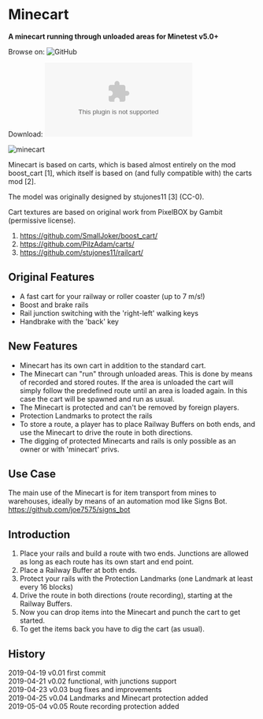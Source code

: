 Minecart
========

**A minecart running through unloaded areas for Minetest v5.0+**


Browse on: ![GitHub](https://github.com/joe7575/minecart)

Download: ![GitHub](https://github.com/joe7575/minecart/archive/master.zip)

![minecart](https://github.com/joe7575/minecart/blob/master/screenshot.png)


Minecart is based on carts, which is
based almost entirely on the mod boost_cart [1], which
itself is based on (and fully compatible with) the carts mod [2].

The model was originally designed by stujones11 [3] (CC-0).

Cart textures are based on original work from PixelBOX by Gambit (permissive
license).


1. https://github.com/SmallJoker/boost_cart/
2. https://github.com/PilzAdam/carts/
3. https://github.com/stujones11/railcart/


Original Features
-----------------
- A fast cart for your railway or roller coaster (up to 7 m/s!)
- Boost and brake rails
- Rail junction switching with the 'right-left' walking keys
- Handbrake with the 'back' key

New Features
------------
- Minecart has its own cart in addition to the standard cart.
- The Minecart can "run" through unloaded areas. This is done by 
  means of recorded and stored routes. If the area is unloaded
  the cart will simply follow the predefined route until an
  area is loaded again. In this case the cart will be spawned and
  run as usual.
- The Minecart is protected and can't be removed by foreign players.
- Protection Landmarks to protect the rails
- To store a route, a player has to place Railway Buffers on both ends,
  and use the Minecart to drive the route in both directions.
- The digging of protected Minecarts and rails is only possible as an owner 
  or with 'minecart' privs.

Use Case
--------
The main use of the Minecart is for item transport from mines to warehouses,
ideally by means of an automation mod like Signs Bot.
https://github.com/joe7575/signs_bot

Introduction
------------

1. Place your rails and build a route with two ends. Junctions are allowed as 
   long as each route has its own start and end point.
2. Place a Railway Buffer at both ends.
3. Protect your rails with the Protection Landmarks (one Landmark at least every 16 blocks)
4. Drive the route in both directions (route recording), starting at the Railway Buffers.
5. Now you can drop items into the Minecart and punch the cart to get started.
6. To get the items back you have to dig the cart (as usual).

History
-------

2019-04-19  v0.01  first commit  
2019-04-21  v0.02  functional, with junctions support  
2019-04-23  v0.03  bug fixes and improvements  
2019-04-25  v0.04  Landmarks and Minecart protection added  
2019-05-04  v0.05  Route recording protection added  
